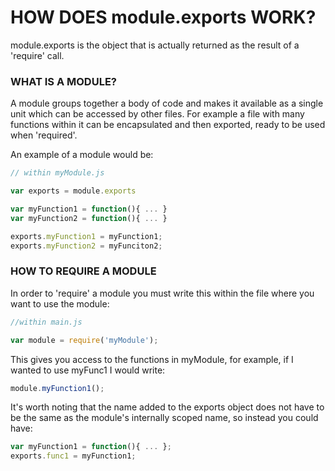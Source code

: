 # HOW DOES module.exports WORK?

module.exports is the object that is actually returned as the result of a 'require'
call.

### WHAT IS A MODULE?

A module groups together a body of code and makes it available as a single unit
which can be accessed by other files. For example a file with many functions
within it can be encapsulated and then exported, ready to be used when 'required'.

An example of a module would be:

```javascript
// within myModule.js

var exports = module.exports

var myFunction1 = function(){ ... }
var myFunction2 = function(){ ... }

exports.myFunction1 = myFunction1;
exports.myFunction2 = myFunciton2;
```

### HOW TO REQUIRE A MODULE

In order to 'require' a module you must write this within the file where you want
to use the module:

```javascript
//within main.js

var module = require('myModule');
```

This gives you access to the functions in myModule, for example, if I wanted to
use myFunc1 I would write:

```javascript
module.myFunction1();
```

It's worth noting that the name added to the exports object does not have to be
the same as the module's internally scoped name, so instead you could have:

```javascript
var myFunction1 = function(){ ... };
exports.func1 = myFunction1;
```

